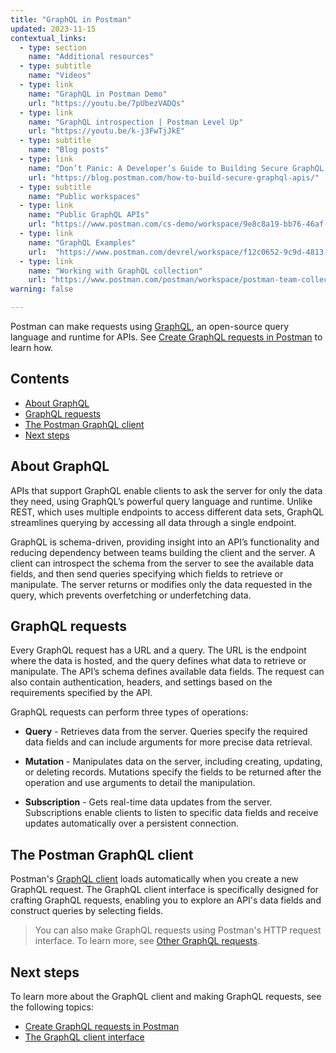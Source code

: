```yaml
---
title: "GraphQL in Postman"
updated: 2023-11-15
contextual_links:
  - type: section
    name: "Additional resources"
  - type: subtitle
    name: "Videos"
  - type: link
    name: "GraphQL in Postman Demo"
    url: "https://youtu.be/7pUbezVADQs"
  - type: link
    name: "GraphQL introspection | Postman Level Up"
    url: "https://youtu.be/k-j3FwTjJkE"
  - type: subtitle
    name: "Blog posts"
  - type: link
    name: "Don’t Panic: A Developer’s Guide to Building Secure GraphQL APIs"
    url: "https://blog.postman.com/how-to-build-secure-graphql-apis/"
  - type: subtitle
    name: "Public workspaces"
  - type: link
    name: "Public GraphQL APIs"
    url: "https://www.postman.com/cs-demo/workspace/9e8c8a19-bb76-46af-9e8d-5747bf8fcce5"
  - type: link
    name: "GraphQL Examples"
    url:  "https://www.postman.com/devrel/workspace/f12c0652-9c9d-4813-968b-c8ed0b3f0022"
  - type: link
    name: "Working with GraphQL collection"
    url: "https://www.postman.com/postman/workspace/postman-team-collections/collection/1559645-c0dd3eb3-5258-4ddd-a6e4-2780c5212e33?ctx=documentation"
warning: false

---
```


Postman can make requests using [GraphQL](https://www.graphql.org), an open-source query language and runtime for APIs. See [Create GraphQL requests in Postman](/docs/sending-requests/graphql/graphql-client-first-request/) to learn how.

## Contents

* [About GraphQL](#about-graphql)
* [GraphQL requests](#graphql-requests)
* [The Postman GraphQL client](#the-postman-graphql-client)
* [Next steps](#next-steps)

## About GraphQL

APIs that support GraphQL enable clients to ask the server for only the data they need, using GraphQL’s powerful query language and runtime. Unlike REST, which uses multiple endpoints to access different data sets, GraphQL streamlines querying by accessing all data through a single endpoint.

GraphQL is schema-driven, providing insight into an API’s functionality and reducing dependency between teams building the client and the server. A client can introspect the schema from the server to see the available data fields, and then send queries specifying which fields to retrieve or manipulate. The server returns or modifies only the data requested in the query, which prevents overfetching or underfetching data.

## GraphQL requests

Every GraphQL request has a URL and a query. The URL is the endpoint where the data is hosted, and the query defines what data to retrieve or manipulate. The API’s schema defines available data fields. The request can also contain authentication, headers, and settings based on the requirements specified by the API.

GraphQL requests can perform three types of operations:

* **Query** - Retrieves data from the server. Queries specify the required data fields and can include arguments for more precise data retrieval.

* **Mutation** - Manipulates data on the server, including creating, updating, or deleting records. Mutations specify the fields to be returned after the operation and use arguments to detail the manipulation.

* **Subscription** - Gets real-time data updates from the server. Subscriptions enable clients to listen to specific data fields and receive updates automatically over a persistent connection.

## The Postman GraphQL client

Postman's [GraphQL client](/docs/sending-requests/graphql/graphql-client-interface/) loads automatically when you create a new GraphQL request. The GraphQL client interface is specifically designed for crafting GraphQL requests, enabling you to explore an API's data fields and construct queries by selecting fields.

> You can also make GraphQL requests using Postman's HTTP request interface. To learn more, see [Other GraphQL requests](/docs/sending-requests/graphql/graphql-http/).

## Next steps

To learn more about the GraphQL client and making GraphQL requests, see the following topics:

* [Create GraphQL requests in Postman](/docs/sending-requests/graphql/graphql-client-first-request/)
* [The GraphQL client interface](/docs/sending-requests/graphql/graphql-client-interface/)
